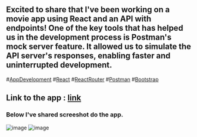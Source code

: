 ## Excited to share that I've been working on a  movie app using React and an API with endpoints! One of the key tools that has helped us in the development process is Postman's mock server feature. It allowed us to simulate the API server's responses, enabling faster and uninterrupted development. 
#[AppDevelopment](https://github.com/fersilva362/frontEndMovies) #[React](https://react.dev/) #[ReactRouter](https://reactrouter.com/en/main) #[Postman](https://www.postman.com/)  #[Bootstrap](https://getbootstrap.com/)
## Link to the app : [link](https://658b64b42ac877af57dd93a7--lambent-eclair-41d161.netlify.app/)
### Below I've shared screeshot do the app.
![image](https://github.com/fersilva362/frontEndMovies/assets/78646102/602e1fbe-6b70-408b-9467-c70b35a214bd)
![image](https://github.com/fersilva362/frontEndMovies/assets/78646102/10e3b9e2-b535-4bb0-a84e-ff3d15fb4ec4)




